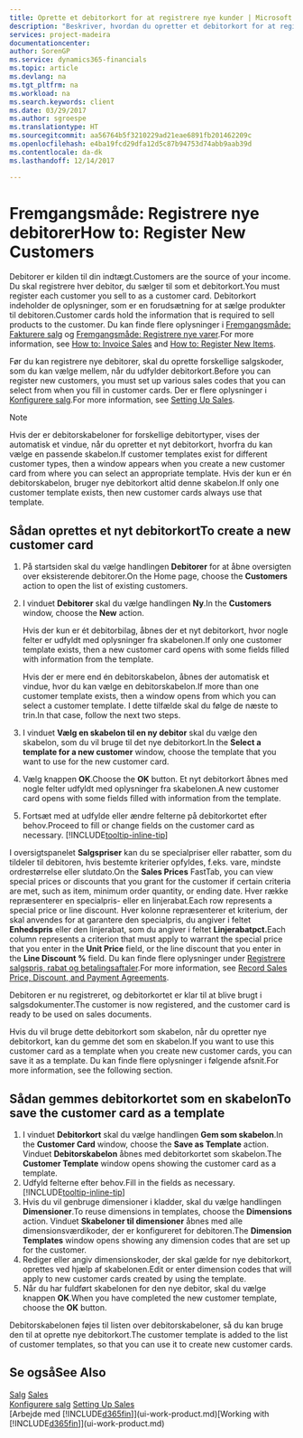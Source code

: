 ```yaml
---
title: Oprette et debitorkort for at registrere nye kunder | Microsoft Docs
description: "Beskriver, hvordan du opretter et debitorkort for at registrere oplysninger om hver ny kunde, du sælger til."
services: project-madeira
documentationcenter: 
author: SorenGP
ms.service: dynamics365-financials
ms.topic: article
ms.devlang: na
ms.tgt_pltfrm: na
ms.workload: na
ms.search.keywords: client
ms.date: 03/29/2017
ms.author: sgroespe
ms.translationtype: HT
ms.sourcegitcommit: aa56764b5f3210229ad21eae6891fb201462209c
ms.openlocfilehash: e4ba19fcd29dfa12d5c87b94753d74abb9aab39d
ms.contentlocale: da-dk
ms.lasthandoff: 12/14/2017

---
```

# <a name="how-to-register-new-customers"></a><span data-ttu-id="5259f-103">Fremgangsmåde: Registrere nye debitorer</span><span class="sxs-lookup"><span data-stu-id="5259f-103">How to: Register New Customers</span></span>
<span data-ttu-id="5259f-104">Debitorer er kilden til din indtægt.</span><span class="sxs-lookup"><span data-stu-id="5259f-104">Customers are the source of your income.</span></span> <span data-ttu-id="5259f-105">Du skal registrere hver debitor, du sælger til som et debitorkort.</span><span class="sxs-lookup"><span data-stu-id="5259f-105">You must register each customer you sell to as a customer card.</span></span> <span data-ttu-id="5259f-106">Debitorkort indeholder de oplysninger, som er en forudsætning for at sælge produkter til debitoren.</span><span class="sxs-lookup"><span data-stu-id="5259f-106">Customer cards hold the information that is required to sell products to the customer.</span></span> <span data-ttu-id="5259f-107">Du kan finde flere oplysninger i [Fremgangsmåde: Fakturere salg](sales-how-invoice-sales.md) og [Fremgangsmåde: Registrere nye varer](inventory-how-register-new-items.md).</span><span class="sxs-lookup"><span data-stu-id="5259f-107">For more information, see [How to: Invoice Sales](sales-how-invoice-sales.md) and [How to: Register New Items](inventory-how-register-new-items.md).</span></span>  

<span data-ttu-id="5259f-108">Før du kan registrere nye debitorer, skal du oprette forskellige salgskoder, som du kan vælge mellem, når du udfylder debitorkort.</span><span class="sxs-lookup"><span data-stu-id="5259f-108">Before you can register new customers, you must set up various sales codes that you can select from when you fill in customer cards.</span></span> <span data-ttu-id="5259f-109">Der er flere oplysninger i [Konfigurere salg](sales-setup-sales.md).</span><span class="sxs-lookup"><span data-stu-id="5259f-109">For more information, see [Setting Up Sales](sales-setup-sales.md).</span></span>

> [!NOTE]  
>   <span data-ttu-id="5259f-110">Hvis der er debitorskabeloner for forskellige debitortyper, vises der automatisk et vindue, når du opretter et nyt debitorkort, hvorfra du kan vælge en passende skabelon.</span><span class="sxs-lookup"><span data-stu-id="5259f-110">If customer templates exist for different customer types, then a window appears when you create a new customer card from where you can select an appropriate template.</span></span> <span data-ttu-id="5259f-111">Hvis der kun er én debitorskabelon, bruger nye debitorkort altid denne skabelon.</span><span class="sxs-lookup"><span data-stu-id="5259f-111">If only one customer template exists, then new customer cards always use that template.</span></span>

## <a name="to-create-a-new-customer-card"></a><span data-ttu-id="5259f-112">Sådan oprettes et nyt debitorkort</span><span class="sxs-lookup"><span data-stu-id="5259f-112">To create a new customer card</span></span>
1. <span data-ttu-id="5259f-113">På startsiden skal du vælge handlingen **Debitorer** for at åbne oversigten over eksisterende debitorer.</span><span class="sxs-lookup"><span data-stu-id="5259f-113">On the Home page, choose the **Customers** action to open the list of existing customers.</span></span>  
2. <span data-ttu-id="5259f-114">I vinduet **Debitorer** skal du vælge handlingen **Ny**.</span><span class="sxs-lookup"><span data-stu-id="5259f-114">In the **Customers** window, choose the **New** action.</span></span>

    <span data-ttu-id="5259f-115">Hvis der kun er ét debitorbilag, åbnes der et nyt debitorkort, hvor nogle felter er udfyldt med oplysninger fra skabelonen.</span><span class="sxs-lookup"><span data-stu-id="5259f-115">If only one customer template exists, then a new customer card opens with some fields filled with information from the template.</span></span>

    <span data-ttu-id="5259f-116">Hvis der er mere end én debitorskabelon, åbnes der automatisk et vindue, hvor du kan vælge en debitorskabelon.</span><span class="sxs-lookup"><span data-stu-id="5259f-116">If more than one customer template exists, then a window opens from which you can select a customer template.</span></span> <span data-ttu-id="5259f-117">I dette tilfælde skal du følge de næste to trin.</span><span class="sxs-lookup"><span data-stu-id="5259f-117">In that case, follow the next two steps.</span></span>
3. <span data-ttu-id="5259f-118">I vinduet **Vælg en skabelon til en ny debitor** skal du vælge den skabelon, som du vil bruge til det nye debitorkort.</span><span class="sxs-lookup"><span data-stu-id="5259f-118">In the **Select a template for a new customer** window, choose the template that you want to use for the new customer card.</span></span>
4. <span data-ttu-id="5259f-119">Vælg knappen **OK**.</span><span class="sxs-lookup"><span data-stu-id="5259f-119">Choose the **OK** button.</span></span> <span data-ttu-id="5259f-120">Et nyt debitorkort åbnes med nogle felter udfyldt med oplysninger fra skabelonen.</span><span class="sxs-lookup"><span data-stu-id="5259f-120">A new customer card opens with some fields filled with information from the template.</span></span>  
5. <span data-ttu-id="5259f-121">Fortsæt med at udfylde eller ændre felterne på debitorkortet efter behov.</span><span class="sxs-lookup"><span data-stu-id="5259f-121">Proceed to fill or change fields on the customer card as necessary.</span></span> [!INCLUDE[tooltip-inline-tip](includes/tooltip-inline-tip_md.md)]

<span data-ttu-id="5259f-122">I oversigtspanelet **Salgspriser** kan du se specialpriser eller rabatter, som du tildeler til debitoren, hvis bestemte kriterier opfyldes, f.eks. vare, mindste ordrestørrelse eller slutdato.</span><span class="sxs-lookup"><span data-stu-id="5259f-122">On the **Sales Prices** FastTab, you can view special prices or discounts that you grant for the customer if certain criteria are met, such as item, minimum order quantity, or ending date.</span></span> <span data-ttu-id="5259f-123">Hver række repræsenterer en specialpris- eller en linjerabat.</span><span class="sxs-lookup"><span data-stu-id="5259f-123">Each row represents a special price or line discount.</span></span> <span data-ttu-id="5259f-124">Hver kolonne repræsenterer et kriterium, der skal anvendes for at garantere den specialpris, du angiver i feltet **Enhedspris** eller den linjerabat, som du angiver i feltet **Linjerabatpct.**</span><span class="sxs-lookup"><span data-stu-id="5259f-124">Each column represents a criterion that must apply to warrant the special price that you enter in the **Unit Price** field, or the line discount that you enter in the **Line Discount %** field.</span></span> <span data-ttu-id="5259f-125">Du kan finde flere oplysninger under [Registrere salgspris, rabat og betalingsaftaler](sales-how-record-sales-price-discount-payment-agreements.md).</span><span class="sxs-lookup"><span data-stu-id="5259f-125">For more information, see [Record Sales Price, Discount, and Payment Agreements](sales-how-record-sales-price-discount-payment-agreements.md).</span></span>

<span data-ttu-id="5259f-126">Debitoren er nu registreret, og debitorkortet er klar til at blive brugt i salgsdokumenter.</span><span class="sxs-lookup"><span data-stu-id="5259f-126">The customer is now registered, and the customer card is ready to be used on sales documents.</span></span>

<span data-ttu-id="5259f-127">Hvis du vil bruge dette debitorkort som skabelon, når du opretter nye debitorkort, kan du gemme det som en skabelon.</span><span class="sxs-lookup"><span data-stu-id="5259f-127">If you want to use this customer card as a template when you create new customer cards, you can save it as a template.</span></span> <span data-ttu-id="5259f-128">Du kan finde flere oplysninger i følgende afsnit.</span><span class="sxs-lookup"><span data-stu-id="5259f-128">For more information, see the following section.</span></span>

## <a name="to-save-the-customer-card-as-a-template"></a><span data-ttu-id="5259f-129">Sådan gemmes debitorkortet som en skabelon</span><span class="sxs-lookup"><span data-stu-id="5259f-129">To save the customer card as a template</span></span>
1. <span data-ttu-id="5259f-130">I vinduet **Debitorkort** skal du vælge handlingen **Gem som skabelon**.</span><span class="sxs-lookup"><span data-stu-id="5259f-130">In the **Customer Card** window, choose the **Save as Template** action.</span></span> <span data-ttu-id="5259f-131">Vinduet **Debitorskabelon** åbnes med debitorkortet som skabelon.</span><span class="sxs-lookup"><span data-stu-id="5259f-131">The **Customer Template** window opens showing the customer card as a template.</span></span>
2. <span data-ttu-id="5259f-132">Udfyld felterne efter behov.</span><span class="sxs-lookup"><span data-stu-id="5259f-132">Fill in the fields as necessary.</span></span> [!INCLUDE[tooltip-inline-tip](includes/tooltip-inline-tip_md.md)]
3. <span data-ttu-id="5259f-133">Hvis du vil genbruge dimensioner i kladder, skal du vælge handlingen **Dimensioner**.</span><span class="sxs-lookup"><span data-stu-id="5259f-133">To reuse dimensions in templates, choose the **Dimensions** action.</span></span> <span data-ttu-id="5259f-134">Vinduet **Skabeloner til dimensioner** åbnes med alle dimensionsværdikoder, der er konfigureret for debitoren.</span><span class="sxs-lookup"><span data-stu-id="5259f-134">The **Dimension Templates** window opens showing any dimension codes that are set up for the customer.</span></span>
4. <span data-ttu-id="5259f-135">Rediger eller angiv dimensionskoder, der skal gælde for nye debitorkort, oprettes ved hjælp af skabelonen.</span><span class="sxs-lookup"><span data-stu-id="5259f-135">Edit or enter dimension codes that will apply to new customer cards created by using the template.</span></span>  
5. <span data-ttu-id="5259f-136">Når du har fuldført skabelonen for den nye debitor, skal du vælge knappen **OK**.</span><span class="sxs-lookup"><span data-stu-id="5259f-136">When you have completed the new customer template, choose the **OK** button.</span></span>

<span data-ttu-id="5259f-137">Debitorskabelonen føjes til listen over debitorskabeloner, så du kan bruge den til at oprette nye debitorkort.</span><span class="sxs-lookup"><span data-stu-id="5259f-137">The customer template is added to the list of customer templates, so that you can use it to create new customer cards.</span></span>

## <a name="see-also"></a><span data-ttu-id="5259f-138">Se også</span><span class="sxs-lookup"><span data-stu-id="5259f-138">See Also</span></span>
<span data-ttu-id="5259f-139">[Salg](sales-manage-sales.md)  </span><span class="sxs-lookup"><span data-stu-id="5259f-139">[Sales](sales-manage-sales.md)  </span></span>  
<span data-ttu-id="5259f-140">[Konfigurere salg](sales-setup-sales.md)  </span><span class="sxs-lookup"><span data-stu-id="5259f-140">[Setting Up Sales](sales-setup-sales.md)  </span></span>  
<span data-ttu-id="5259f-141">[Arbejde med [!INCLUDE[d365fin](includes/d365fin_md.md)]](ui-work-product.md)</span><span class="sxs-lookup"><span data-stu-id="5259f-141">[Working with [!INCLUDE[d365fin](includes/d365fin_md.md)]](ui-work-product.md)</span></span>

